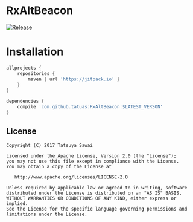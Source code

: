 # RxAltBeacon

[![Release](https://jitpack.io/v/tatuas/RxAltBeacon.svg)](https://jitpack.io/#tatuas/RxAltBeacon)

# Installation

```gradle
allprojects {
    repositories {
        maven { url 'https://jitpack.io' }
    }
}
```

```gradle
dependencies {
    compile 'com.github.tatuas:RxAltBeacon:$LATEST_VERSON'
}
```

License
-------

    Copyright (C) 2017 Tatsuya Sawai

    Licensed under the Apache License, Version 2.0 (the "License");
    you may not use this file except in compliance with the License.
    You may obtain a copy of the License at

       http://www.apache.org/licenses/LICENSE-2.0

    Unless required by applicable law or agreed to in writing, software
    distributed under the License is distributed on an "AS IS" BASIS,
    WITHOUT WARRANTIES OR CONDITIONS OF ANY KIND, either express or implied.
    See the License for the specific language governing permissions and
    limitations under the License.
    